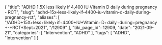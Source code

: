 {
    "title": "ADHD 1.5X less likely if 4,400 IU Vitamin D daily during pregnancy - RCT",
    "slug": "adhd-15x-less-likely-if-4400-iu-vitamin-d-daily-during-pregnancy-rct",
    "aliases": [
        "/ADHD+15X+less+likely+if+4400+IU+Vitamin+D+daily+during+pregnancy+-+RCT+Sept+2021",
        "/12909"
    ],
    "tiki_page_id": 12909,
    "date": "2021-09-21",
    "categories": [
        "Intervention",
        "ADHD"
    ],
    "tags": [
        "ADHD",
        "Intervention"
    ]
}